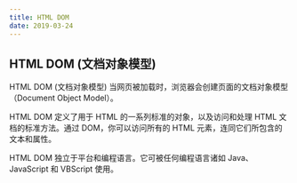 ```yaml
---
title: HTML DOM
date: 2019-03-24
---
```



## HTML DOM (文档对象模型)
HTML DOM (文档对象模型)
当网页被加载时，浏览器会创建页面的文档对象模型（Document Object Model）。

HTML DOM 定义了用于 HTML 的一系列标准的对象，以及访问和处理 HTML 文档的标准方法。通过 DOM，你可以访问所有的 HTML 元素，连同它们所包含的文本和属性。

HTML DOM 独立于平台和编程语言。它可被任何编程语言诸如 Java、JavaScript 和 VBScript 使用。

